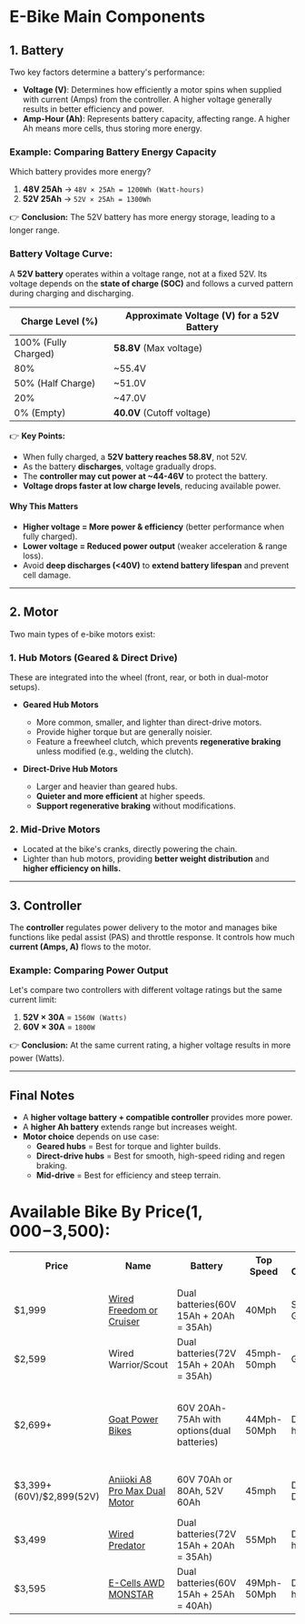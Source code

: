 # **E-Bike Main Components**  

## **1. Battery**  
Two key factors determine a battery's performance:  
- **Voltage (V)**: Determines how efficiently a motor spins when supplied with current (Amps) from the controller. A higher voltage generally results in better efficiency and power.  
- **Amp-Hour (Ah)**: Represents battery capacity, affecting range. A higher Ah means more cells, thus storing more energy.  

### **Example: Comparing Battery Energy Capacity**  
Which battery provides more energy?  

1. **48V 25Ah** → `48V × 25Ah = 1200Wh (Watt-hours)`  
2. **52V 25Ah** → `52V × 25Ah = 1300Wh`  

👉 **Conclusion:** The 52V battery has more energy storage, leading to a longer range.  

### **Battery Voltage Curve**: 

A **52V battery** operates within a voltage range, not at a fixed 52V. Its voltage depends on the **state of charge (SOC)** and follows a curved pattern during charging and discharging.  

| **Charge Level (%)** | **Approximate Voltage (V) for a 52V Battery** |
|----------------------|--------------------------------|
| 100% (Fully Charged) | **58.8V** (Max voltage) |
| 80% | ~55.4V |
| 50% (Half Charge) | ~51.0V |
| 20% | ~47.0V |
| 0% (Empty) | **40.0V** (Cutoff voltage) |

👉 **Key Points:**  
- When fully charged, a **52V battery reaches 58.8V**, not 52V.  
- As the battery **discharges**, voltage gradually drops.  
- The **controller may cut power at ~44-46V** to protect the battery.  
- **Voltage drops faster at low charge levels**, reducing available power.  

#### **Why This Matters**  
- **Higher voltage = More power & efficiency** (better performance when fully charged).  
- **Lower voltage = Reduced power output** (weaker acceleration & range loss).  
- Avoid **deep discharges (<40V)** to **extend battery lifespan** and prevent cell damage.  

---

## **2. Motor**  
Two main types of e-bike motors exist:  

### **1. Hub Motors (Geared & Direct Drive)**  
These are integrated into the wheel (front, rear, or both in dual-motor setups).  

- **Geared Hub Motors**  
  - More common, smaller, and lighter than direct-drive motors.  
  - Provide higher torque but are generally noisier.  
  - Feature a freewheel clutch, which prevents **regenerative braking** unless modified (e.g., welding the clutch).  

- **Direct-Drive Hub Motors**  
  - Larger and heavier than geared hubs.  
  - **Quieter and more efficient** at higher speeds.  
  - **Support regenerative braking** without modifications.  

### **2. Mid-Drive Motors**  
- Located at the bike's cranks, directly powering the chain.  
- Lighter than hub motors, providing **better weight distribution** and **higher efficiency on hills.**  

---

## **3. Controller**  
The **controller** regulates power delivery to the motor and manages bike functions like pedal assist (PAS) and throttle response. It controls how much **current (Amps, A)** flows to the motor.  

### **Example: Comparing Power Output**  
Let's compare two controllers with different voltage ratings but the same current limit:  

1. **52V × 30A** = `1560W (Watts)`  
2. **60V × 30A** = `1800W`  

👉 **Conclusion:** At the same current rating, a higher voltage results in more power (Watts).  

---

## **Final Notes**  
- A **higher voltage battery + compatible controller** provides more power.  
- A **higher Ah battery** extends range but increases weight.  
- **Motor choice** depends on use case:  
  - **Geared hubs** = Best for torque and lighter builds.  
  - **Direct-drive hubs** = Best for smooth, high-speed riding and regen braking.  
  - **Mid-drive** = Best for efficiency and steep terrain.

# **Available Bike By Price($1,000-$3,500):**
<table>
    <tr>
        <th>Price</th>
        <th>Name</th>
        <th>Battery</th>
        <th>Top Speed</th>
        <th>Hubmotor Configuration</th>
        <th>Note</th>
    </tr>
    <tr>
        <td></td>
        <td></td>
        <td></td>
        <td></td>
        <td></td>
        <td></td>
    </tr>
    <tr>
        <td></td>
        <td></td>
        <td></td>
        <td></td>
        <td></td>
        <td></td>
    </tr>
    <tr>
        <td>$1,999</td>
        <td><a href="https://wiredebikes.com/collections/wired-electric-bicycles">Wired Freedom or Cruiser</a></td>
        <td>Dual batteries(60V 15Ah + 20Ah = 35Ah)</td>
        <td>40Mph</td>
        <td>Single Rear Geared hub</td>
        <td>26 inch tires</td>
    </tr>
    <tr>
        <td>$2,599</td>
        <td>Wired Warrior/Scout</td>
        <td>Dual batteries(72V 15Ah + 20Ah = 35Ah)</td>
        <td>45mph-50mph</td>
        <td>Geared hub</td>
        <td>26 inch tires</td>
    </tr>
    <tr>
        <td>$2,699+</td>
        <td><a href="https://www.goatpowerbikes.com/collections/all-products">Goat Power Bikes</a></td>
        <td>60V 20Ah-75Ah with options(dual batteries)</td>
        <td>44Mph-50Mph</td>
        <td>Direct-Drive hub</td>
        <td>Has 3 bike sytles available(Motor Goat, Power Goat and Billy Goat), 20 inch tires</td>
    </tr>
    <tr>
        <td>$3,399+(60V)/$2,899(52V)</td>
        <td><a href="https://aniioki.com/products/a8-pro-max-dual-motor-ebike">Aniioki A8 Pro Max Dual Motor</a></td>
        <td>60V 70Ah or 80Ah, 52V 60Ah</td>
        <td>45mph</td>
        <td>Dual Direct Drive hub</td>
        <td>The controller may not support regen, 20 inch tires</td>
    </tr>
    <tr>
        <td>$3,499</td>
        <td><a href="https://wiredebikes.com/products/wired-predator">Wired Predator</a></td>
        <td>Dual batteries(72V 15Ah + 20Ah = 35Ah)</td>
        <td>55Mph</td>
        <td>Dual Geared hub</td>
        <td>Now 72V, 26 inch tires</td>
    </tr>
    <tr>
        <td>$3,595</td>
        <td><a href="https://ecells.com/product/ecells-awd-monstar-3000w-60v-80-amp-e-bike/">E-Cells AWD MONSTAR</a></td>
        <td>Dual batteries(60V 15Ah + 25Ah = 40Ah)</td>
        <td>49Mph-50Mph</td>
        <td>Dual Geared hub</td>
        <td>26inch tires</td>
    </tr>

    

</table>

